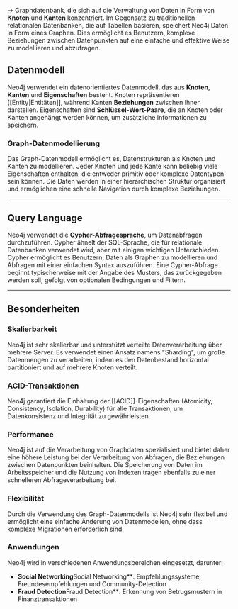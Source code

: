 -> Graphdatenbank, die sich auf die Verwaltung von Daten in Form von **Knoten** und **Kanten** konzentriert. Im Gegensatz zu traditionellen relationalen Datenbanken, die auf Tabellen basieren, speichert Neo4j Daten in Form eines Graphen. Dies ermöglicht es Benutzern, komplexe Beziehungen zwischen Datenpunkten auf eine einfache und effektive Weise zu modellieren und abzufragen.

## Datenmodell

Neo4j verwendet ein datenorientiertes Datenmodell, das aus **Knoten**, **Kanten** und **Eigenschaften** besteht. 
Knoten repräsentieren [[Entity|Entitäten]], während Kanten **Beziehungen** zwischen ihnen darstellen. Eigenschaften sind **Schlüssel-Wert-Paare**, die an Knoten oder Kanten angehängt werden können, um zusätzliche Informationen zu speichern.

### Graph-Datenmodellierung

Das Graph-Datenmodell ermöglicht es, Datenstrukturen als Knoten und Kanten zu modellieren. Jeder Knoten und jede Kante kann beliebig viele Eigenschaften enthalten, die entweder primitiv oder komplexe Datentypen sein können. Die Daten werden in einer hierarchischen Struktur organisiert und ermöglichen eine schnelle Navigation durch komplexe Beziehungen.

___

## Query Language

Neo4j verwendet die **Cypher-Abfragesprache**, um Datenabfragen durchzuführen. Cypher ähnelt der SQL-Sprache, die für relationale Datenbanken verwendet wird, aber mit einigen wichtigen Unterschieden. Cypher ermöglicht es Benutzern, Daten als Graphen zu modellieren und Abfragen mit einer einfachen Syntax auszuführen. Eine Cypher-Abfrage beginnt typischerweise mit der Angabe des Musters, das zurückgegeben werden soll, gefolgt von optionalen Bedingungen und Filtern.

___

## Besonderheiten

### Skalierbarkeit

Neo4j ist sehr skalierbar und unterstützt verteilte Datenverarbeitung über mehrere Server. Es verwendet einen Ansatz namens "Sharding", um große Datenmengen zu verarbeiten, indem es den Datenbestand horizontal partitioniert und auf mehrere Knoten verteilt.

### ACID-Transaktionen

Neo4j garantiert die Einhaltung der [[ACID]]-Eigenschaften (Atomicity, Consistency, Isolation, Durability) für alle Transaktionen, um Datenkonsistenz und Integrität zu gewährleisten.

### Performance

Neo4j ist auf die Verarbeitung von Graphdaten spezialisiert und bietet daher eine höhere Leistung bei der Verarbeitung von Abfragen, die Beziehungen zwischen Datenpunkten beinhalten. Die Speicherung von Daten im Arbeitsspeicher und die Nutzung von Indexen tragen ebenfalls zu einer schnelleren Abfrageverarbeitung bei.

### Flexibilität

Durch die Verwendung des Graph-Datenmodells ist Neo4j sehr flexibel und ermöglicht eine einfache Änderung von Datenmodellen, ohne dass komplexe Migrationen erforderlich sind.

### Anwendungen

Neo4j wird in verschiedenen Anwendungsbereichen eingesetzt, darunter:

-   **Social Networking**Social Networking**: Empfehlungssysteme, Freundesempfehlungen und Community-Detection
-   **Fraud Detection**Fraud Detection**: Erkennung von Betrugsmustern in Finanztransaktionen